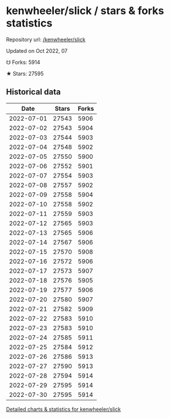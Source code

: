 # kenwheeler/slick / stars & forks statistics

Repository url: [/kenwheeler/slick](https://github.com/kenwheeler/slick)

Updated on Oct 2022, 07

☋ Forks: 5914

★ Stars: 27595

## Historical data
| Date | Stars | Forks |
|------|-------|-------|
| 2022-07-01 | 27543 | 5906 | 
| 2022-07-02 | 27543 | 5904 | 
| 2022-07-03 | 27544 | 5903 | 
| 2022-07-04 | 27548 | 5902 | 
| 2022-07-05 | 27550 | 5900 | 
| 2022-07-06 | 27552 | 5901 | 
| 2022-07-07 | 27554 | 5903 | 
| 2022-07-08 | 27557 | 5902 | 
| 2022-07-09 | 27558 | 5904 | 
| 2022-07-10 | 27558 | 5902 | 
| 2022-07-11 | 27559 | 5903 | 
| 2022-07-12 | 27565 | 5903 | 
| 2022-07-13 | 27565 | 5906 | 
| 2022-07-14 | 27567 | 5906 | 
| 2022-07-15 | 27570 | 5908 | 
| 2022-07-16 | 27572 | 5906 | 
| 2022-07-17 | 27573 | 5907 | 
| 2022-07-18 | 27576 | 5905 | 
| 2022-07-19 | 27577 | 5906 | 
| 2022-07-20 | 27580 | 5907 | 
| 2022-07-21 | 27582 | 5909 | 
| 2022-07-22 | 27583 | 5910 | 
| 2022-07-23 | 27583 | 5910 | 
| 2022-07-24 | 27585 | 5911 | 
| 2022-07-25 | 27584 | 5912 | 
| 2022-07-26 | 27586 | 5913 | 
| 2022-07-27 | 27590 | 5913 | 
| 2022-07-28 | 27594 | 5914 | 
| 2022-07-29 | 27595 | 5914 | 
| 2022-07-30 | 27595 | 5914 | 


[Detailed charts & statistics for kenwheeler/slick](https://reviewgithub.com/rep/kenwheeler/slick)
